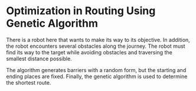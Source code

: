 # Optimization in Routing Using Genetic Algorithm

There is a robot here that wants to make its way to its objective. In addition, the robot encounters several obstacles along the journey. The robot must find its way to the target while avoiding obstacles and traversing the smallest distance possible.

The algorithm generates barriers with a random form, but the starting and ending places are fixed. Finally, the genetic algorithm is used to determine the shortest route.
